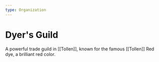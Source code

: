 ```yaml
---
type: Organization
---
```


# Dyer's Guild

A powerful trade guild in [[Tollen]], known for the famous [[Tollen]] Red dye, a brilliant red color.